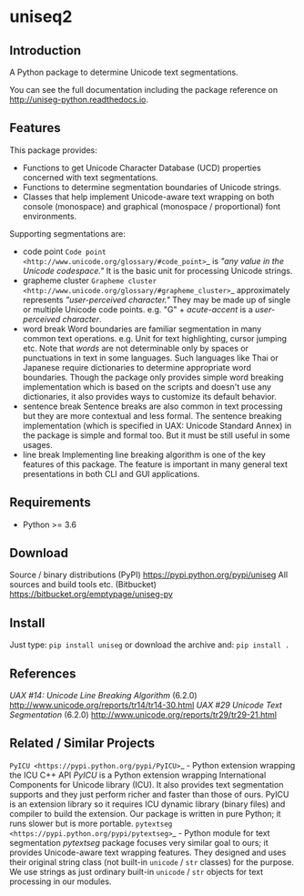 # uniseq2

## Introduction

A Python package to determine Unicode text segmentations.

You can see the full documentation including the package reference on
http://uniseg-python.readthedocs.io.


## Features

This package provides:

- Functions to get Unicode Character Database (UCD) properties concerned with
  text segmentations.
- Functions to determine segmentation boundaries of Unicode strings.
- Classes that help implement Unicode-aware text wrapping on both console
  (monospace) and graphical (monospace / proportional) font environments.

Supporting segmentations are:

- code point
    `Code point <http://www.unicode.org/glossary/#code_point>`_ is *"any value
    in the Unicode codespace."* It is the basic unit for processing Unicode
    strings.
- grapheme cluster
    `Grapheme cluster <http://www.unicode.org/glossary/#grapheme_cluster>`_
    approximately represents *"user-perceived character."* They may be made
    up of single or multiple Unicode code points. e.g. "G" + *acute-accent* is
    a *user-perceived character*.
- word break
    Word boundaries are familiar segmentation in many common text operations.
    e.g. Unit for text highlighting, cursor jumping etc. Note that *words* are
    not determinable only by spaces or punctuations in text in some languages.
    Such languages like Thai or Japanese require dictionaries to determine
    appropriate word boundaries. Though the package only provides simple word
    breaking implementation which is based on the scripts and doesn't use any
    dictionaries, it also provides ways to customize its default behavior.
- sentence break
    Sentence breaks are also common in text processing but they are more
    contextual and less formal. The sentence breaking implementation (which is
    specified in UAX: Unicode Standard Annex) in the package is simple and
    formal too. But it must be still useful in some usages.
- line break
    Implementing line breaking algorithm is one of the key features of this
    package. The feature is important in many general text presentations in
    both CLI and GUI applications.


## Requirements

- Python >= 3.6


## Download

Source / binary distributions (PyPI)
    https://pypi.python.org/pypi/uniseg
All sources and build tools etc. (Bitbucket)
    https://bitbucket.org/emptypage/uniseg-py


## Install

Just type: `pip install uniseg`
or download the archive and: `pip install .`

## References

*UAX #14: Unicode Line Breaking Algorithm* (6.2.0)
    http://www.unicode.org/reports/tr14/tr14-30.html
*UAX #29 Unicode Text Segmentation* (6.2.0)
    http://www.unicode.org/reports/tr29/tr29-21.html


## Related / Similar Projects

`PyICU <https://pypi.python.org/pypi/PyICU>`_ - Python extension wrapping the ICU C++ API
    *PyICU* is a Python extension wrapping International Components for
    Unicode library (ICU). It also provides text segmentation supports and
    they just perform richer and faster than those of ours. PyICU is an
    extension library so it requires ICU dynamic library (binary files) and
    compiler to build the extension. Our package is written in pure Python;
    it runs slower but is more portable.
`pytextseg <https://pypi.python.org/pypi/pytextseg>`_ - Python module for text segmentation
    *pytextseg* package focuses very similar goal to ours; it provides
    Unicode-aware text wrapping features. They designed and uses their
    original string class (not built-in ``unicode`` / ``str`` classes) for the
    purpose. We use strings as just ordinary built-in ``unicode`` / ``str``
    objects for text processing in our modules.

